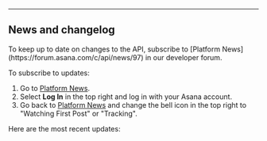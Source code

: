 <hr>
<section>

# News and changelog

<span class="description">
To keep up to date on changes to the API, subscribe to 
[Platform News](https://forum.asana.com/c/api/news/97) in our developer forum.
</span>

To subscribe to updates:

  1. Go to [Platform News](https://forum.asana.com/c/api/news/97).
  2. Select **Log In** in the top right and log in with your Asana account.
  3. Go back to [Platform News](https://forum.asana.com/c/api/news/97) and change the bell icon in the top
right to "Watching First Post" or "Tracking".

Here are the most recent updates:
